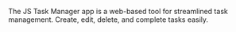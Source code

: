 The JS Task Manager app is a web-based tool for streamlined task management. Create, edit, delete, and complete tasks easily.
